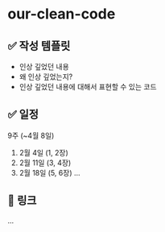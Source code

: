 # our-clean-code

## ✅ 작성 템플릿

- 인상 깊었던 내용
- 왜 인상 깊었는지?
- 인상 깊었던 내용에 대해서 표현할 수 있는 코드

## ✅ 일정

9주 (~4월 8일)

1. 2월 4일 (1, 2장)
2. 2월 11일 (3, 4장)
3. 2월 18일 (5, 6장)
   ...

## 📃 링크

...
